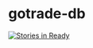 gotrade-db
==========
[![Stories in Ready](https://badge.waffle.io/thetruetrade/gotrade-db.png?label=ready&title=Ready)](https://waffle.io/thetruetrade/gotrade-db)

